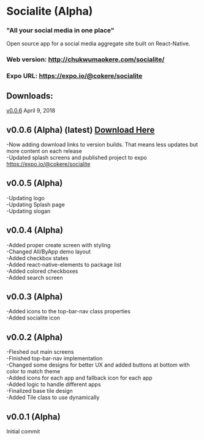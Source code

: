 # Socialite (Alpha)
### "All your social media in one place"  
Open source app for a social media aggregate site built on React-Native.  
### Web version: http://chukwumaokere.com/socialite/  
### Expo URL: https://expo.io/@cokere/socialite  
   
   

## Downloads:  
[v0.0.6](http://chukwumaokere.com/socialite/downloads/socialitev006.tar.gz) April 9, 2018   
  
   
## v0.0.6 (Alpha) (latest) [Download Here](http://chukwumaokere.com/socialite/downloads/socialitev006.tar.gz)
-Now adding download links to version builds. That means less updates but more content on each release  
-Updated splash screens and published project to expo https://expo.io/@cokere/socialite  

## v0.0.5 (Alpha)
-Updating logo  
-Updating Splash page  
-Updating slogan  

## v0.0.4 (Alpha)
-Added proper create screen with styling  
-Changed All/ByApp demo layout  
-Added checkbox states  
-Added react-native-elements to package list  
-Added colored checkboxes  
-Added search screen  

## v0.0.3 (Alpha)  
-Added icons to the top-bar-nav class properties  
-Added socialite icon  

## v0.0.2 (Alpha)
-Fleshed out main screens  
-Finished top-bar-nav implementation  
-Changed some designs for better UX and added buttons at bottom with color to match theme  
-Added icons for each app and fallback icon for each app  
-Added logic to handle different apps  
-Finalized base tile design  
-Added Tile class to use dynamically  

## v0.0.1 (Alpha)
Initial commit  
